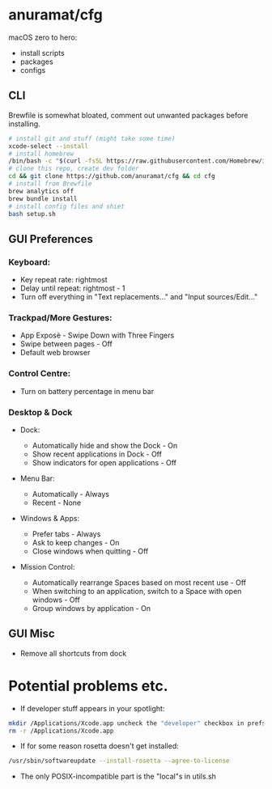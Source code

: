 # anuramat/cfg

macOS zero to hero:
- install scripts
- packages
- configs

## CLI 

Brewfile is somewhat bloated, comment out unwanted packages before installing.

```sh
# install git and stuff (might take some time)
xcode-select --install
# install homebrew
/bin/bash -c "$(curl -fsSL https://raw.githubusercontent.com/Homebrew/install/HEAD/install.sh)"
# clone this repo, create dev folder
cd && git clone https://github.com/anuramat/cfg && cd cfg
# install from Brewfile
brew analytics off
brew bundle install
# install config files and shiet
bash setup.sh
```

## GUI Preferences 

### Keyboard:
- Key repeat rate: rightmost
- Delay until repeat: rightmost - 1
- Turn off everything in "Text replacements..." and "Input sources/Edit..."

### Trackpad/More Gestures:
- App Exposè - Swipe Down with Three Fingers
- Swipe between pages - Off
- Default web browser

### Control Centre:
- Turn on battery percentage in menu bar

### Desktop & Dock

- Dock:
    - Automatically hide and show the Dock - On
    - Show recent applications in Dock - Off
    - Show indicators for open applications - Off

- Menu Bar:
    - Automatically - Always
    - Recent - None

- Windows & Apps:
    - Prefer tabs - Always
    - Ask to keep changes - On
    - Close windows when quitting - Off

- Mission Control:
    - Automatically rearrange Spaces based on most recent use - Off
    - When switching to an application, switch to a Space with open windows - 
    Off
    - Group windows by application - On

## GUI Misc

- Remove all shortcuts from dock

# Potential problems etc.

- If developer stuff appears in your spotlight:
```sh
mkdir /Applications/Xcode.app uncheck the "developer" checkbox in prefs/spotlight
rm -r /Applications/Xcode.app
```

- If for some reason rosetta doesn't get installed:
```sh
/usr/sbin/softwareupdate --install-rosetta --agree-to-license
```

- The only POSIX-incompatible part is the "local"s in utils.sh
